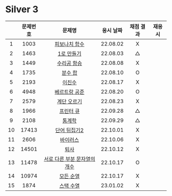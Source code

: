 # Silver 3

|     | 문제번호 |                   문제명                   | 응시 날짜 | 채점 결과 | 재응시 |
| :-: | :------: | :----------------------------------------: | :-------: | :-------: | ------ |
|  1  |   1003   |         [피보나치 함수](./1003.js)         | 22.08.02  |     X     |
|  2  |   1463   |          [1로 만들기](./1463.js)           | 22.08.03  |     △     |
|  3  |   1449   |          [수리공 항승](./1449.js)          | 22.08.08  |     X     |
|  4  |   1735   |            [분수 합](./1735.js)            | 22.08.10  |     O     |
|  5  |   2193   |            [이친수](./2193.js)             | 22.08.17  |     X     |
|  6  |   4948   |         [베르트랑 공준](./4948.js)         | 22.08.20  |     O     |
|  7  |   2579   |          [계단 오르기](./2579.js)          | 22.08.23  |     X     |
|  8  |   1966   |           [프린터 큐](./1966.js)           | 22.09.28  |     △     |
|  9  |   2108   |            [통계학](./2108.js)             | 22.09.29  |     △     |
| 10  |  17413   |         [단어 뒤집기2](./17413.js)         | 22.10.01  |     X     |
| 11  |   2606   |           [바이러스](./2606.js)            | 22.10.06  |     X     |
| 12  |  14501   |             [퇴사](./14501.js)             | 22.10.12  |     X     |
| 13  |  11478   | [서로 다른 부분 문자열의 개수](./11478.js) | 22.10.17  |     O     |
| 14  |  10974   |          [모든 순열](./10974.js)           | 22.10.17  |     X     |
| 15  |   1874   |           [스택 수열](./1874.js)           | 23.01.02  |     X     |
